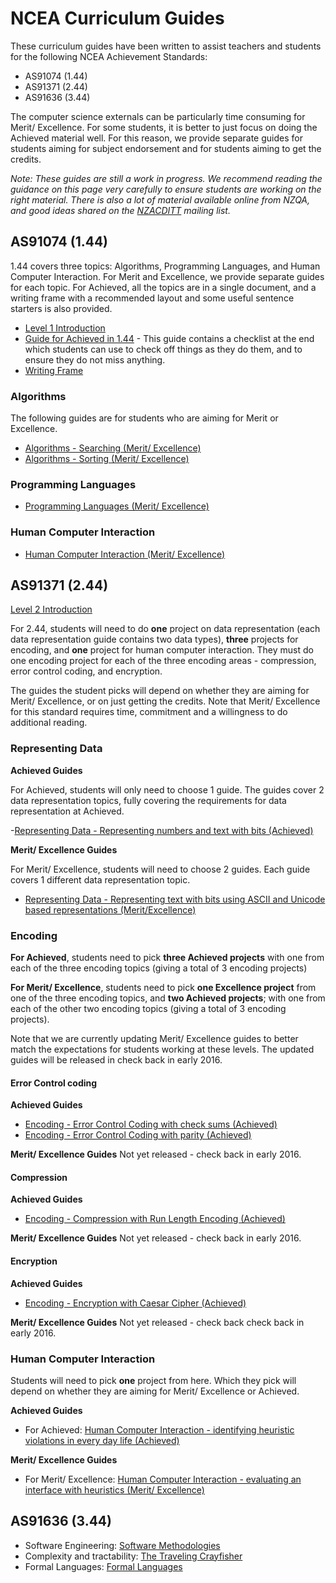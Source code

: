 # NCEA Curriculum Guides

These curriculum guides have been written to assist teachers and students
for the following NCEA Achievement Standards:
- AS91074 (1.44)
- AS91371 (2.44)
- AS91636 (3.44)

The computer science externals can be particularly time consuming for Merit/ Excellence.
For some students, it is better to just focus on doing the Achieved material well.
For this reason, we provide separate guides for students aiming for subject endorsement and for students aiming to get the credits.

*Note: These guides are still a work in progress.*
*We recommend reading the guidance on this page very carefully to ensure students are working on the right material.
There is also a lot of material available online from NZQA, and good ideas shared on the [NZACDITT](http://nzacditt.org.nz/) mailing list.*

## AS91074 (1.44)

1.44 covers three topics: Algorithms, Programming Languages, and Human Computer Interaction. For Merit and Excellence, we provide separate guides for each topic. For Achieved, all the topics are in a single document, and a writing frame with a recommended layout and some useful sentence starters is also provided.

- [Level 1 Introduction](curriculum-guides/ncea/assessment-guide-level-1-introduction.html)
- [Guide for Achieved in 1.44](https://docs.google.com/document/d/1A5x-0sbcH-73orZCIlci0CqqxQzGKCbija3z0KsIDEE/) - This guide contains a checklist at the end which students can use to check off things as they do them, and to ensure they do not miss anything.
- [Writing Frame](https://docs.google.com/document/d/1e41Cb50tvnjBWWPwIy3bY5CrymUK3ZJ4nnFnyRQqC2U/edit#)

### Algorithms

The following guides are for students who are aiming for Merit or Excellence.

- [Algorithms - Searching (Merit/ Excellence)](curriculum-guides/ncea/assessment-guide-level-1-searching-algorithms.html)
- [Algorithms - Sorting (Merit/ Excellence)](curriculum-guides/ncea/assessment-guide-level-1-sorting-algorithms.html)

### Programming Languages

- [Programming Languages (Merit/ Excellence)](curriculum-guides/ncea/assessment-guide-level-1-programming-languages.html)

### Human Computer Interaction

- [Human Computer Interaction (Merit/ Excellence)](curriculum-guides/ncea/assessment-guide-level-1-human-computer-interaction.html)

## AS91371 (2.44)

[Level 2 Introduction](curriculum-guides/ncea/assessment-guide-level-2-introduction.html)

For 2.44, students will need to do **one** project on data representation (each data representation guide contains two data types), **three** projects for encoding, and **one** project for human computer interaction. They must do one encoding project for each of the three encoding areas - compression, error control coding, and encryption.

The guides the student picks will depend on whether they are aiming for Merit/ Excellence, or on just getting the credits.  Note that Merit/ Excellence for this standard requires time, commitment and a willingness to do additional reading.

### Representing Data

**Achieved Guides**

For Achieved, students will only need to choose 1 guide. The guides cover 2 data representation topics, fully covering the requirements for data representation at Achieved.

-[Representing Data - Representing numbers and text with bits (Achieved)](curriculum-guides/ncea/assessment-guide-level-2-achieved-representing-data.html)

**Merit/ Excellence Guides**

For Merit/ Excellence, students will need to choose 2 guides. Each guide covers 1 different data representation topic.

- [Representing Data - Representing text with bits using ASCII and Unicode based representations (Merit/Excellence)](curriculum-guides/ncea/assessment-guide-level-2-excellence-data-representation-text.html)


### Encoding

**For Achieved**, students need to pick **three Achieved projects** with one from each of the three encoding topics (giving a total of 3 encoding projects)

**For Merit/ Excellence**, students need to pick **one Excellence project** from one of the three encoding topics, and **two Achieved projects**; with one from each of the other two encoding topics (giving a total of 3 encoding projects).

Note that we are currently updating Merit/ Excellence guides to better match the expectations for students working at these levels. The updated guides will be released in check back in early 2016.

#### Error Control coding

**Achieved Guides**

- [Encoding - Error Control Coding with check sums (Achieved)](curriculum-guides/ncea/assessment-guide-level-2-achieved-error-control-check-sums.html)
- [Encoding - Error Control Coding with parity (Achieved)](curriculum-guides/ncea/assessment-guide-level-2-achieved-error-control-parity.html)

**Merit/ Excellence Guides**
Not yet released - check back in early 2016.

#### Compression

**Achieved Guides**

- [Encoding - Compression with Run Length Encoding (Achieved) ](curriculum-guides/ncea/assessment-guide-level-2-achieved-compression-run-length-encoding.html)

**Merit/ Excellence Guides**
Not yet released - check back in early 2016.

#### Encryption

**Achieved Guides**

- [Encoding - Encryption with Caesar Cipher (Achieved)](curriculum-guides/ncea/assessment-guide-level-2-achieved-encryption-caesar-cipher.html)

**Merit/ Excellence Guides**
Not yet released - check back check back in early 2016.

### Human Computer Interaction

Students will need to pick **one** project from here. Which they pick will depend on whether they are aiming for Merit/ Excellence or Achieved.

**Achieved Guides**

- For Achieved: [Human Computer Interaction - identifying heuristic violations in every day life (Achieved)](curriculum-guides/ncea/assessment-guide-level-2-achieved-human-computer-interaction.html)

**Merit/ Excellence Guides**

- For Merit/ Excellence: [Human Computer Interaction - evaluating an interface with heuristics (Merit/ Excellence) ](curriculum-guides/ncea/assessment-guide-level-2-full-human-computer-interaction.html)


## AS91636 (3.44)

- Software Engineering: [Software Methodologies](curriculum-guides/ncea/assessment-guide-level-3-software-engineering-methodologies.html)
- Complexity and tractability: [The Traveling Crayfisher](curriculum-guides/ncea/assessment-guide-level-3-complexity-tractability-TSP.html)
- Formal Languages: [Formal Languages](curriculum-guides/ncea/assessment-guide-level-3-formal-languages-FSA-RE.html)
